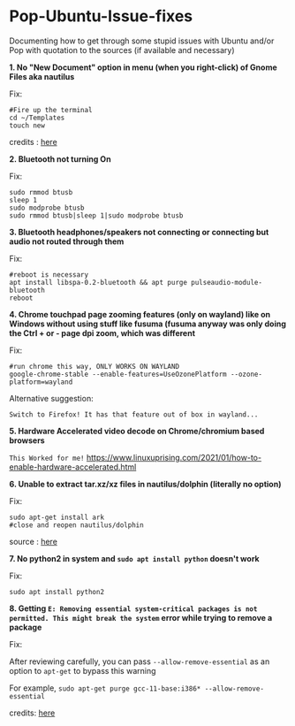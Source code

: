 # Pop-Ubuntu-Issue-fixes

Documenting how to get through some stupid issues with Ubuntu and/or Pop with quotation to the sources (if available and necessary)

**1. No "New Document" option in menu (when you right-click) of Gnome Files aka nautilus** <br>

Fix:

    #Fire up the terminal
    cd ~/Templates
    touch new
    
credits : [here](https://askubuntu.com/a/209669/1227056)

**2. Bluetooth not turning On**

Fix:

    sudo rmmod btusb
    sleep 1
    sudo modprobe btusb
    sudo rmmod btusb|sleep 1|sudo modprobe btusb
    

**3. Bluetooth headphones/speakers not connecting or connecting but audio not routed through them**

Fix:

    #reboot is necessary
    apt install libspa-0.2-bluetooth && apt purge pulseaudio-module-bluetooth
    reboot


**4. Chrome touchpad page zooming features (only on wayland) like on Windows without using stuff like fusuma (fusuma anyway was only doing the Ctrl + or - page dpi zoom, which was different**

Fix:

    #run chrome this way, ONLY WORKS ON WAYLAND
    google-chrome-stable --enable-features=UseOzonePlatform --ozone-platform=wayland
    
Alternative suggestion:

    Switch to Firefox! It has that feature out of box in wayland... 


**5. Hardware Accelerated video decode on Chrome/chromium based browsers**
    
`This Worked for me!`
https://www.linuxuprising.com/2021/01/how-to-enable-hardware-accelerated.html

**6. Unable to extract tar.xz/xz files in nautilus/dolphin (literally no option)**

Fix:

    sudo apt-get install ark
    #close and reopen nautilus/dolphin

source : [here](https://askubuntu.com/a/881271/1227056)

**7. No python2 in system and `sudo apt install python` doesn't work**

Fix:

    sudo apt install python2
    
**8. Getting `E: Removing essential system-critical packages is not permitted. This might break the system` error while trying to remove a package**

Fix:

After reviewing carefully, you can pass `--allow-remove-essential` as an option to `apt-get` to bypass this warning

For example, `sudo apt-get purge gcc-11-base:i386* --allow-remove-essential`

credits: [here](https://www.reddit.com/r/debian/comments/r7cjow/comment/hmykar4/?utm_source=share&utm_medium=web2x&context=3)
